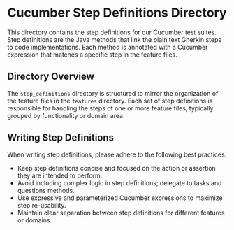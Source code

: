 # Cucumber Step Definitions Directory

This directory contains the step definitions for our Cucumber test suites. Step definitions are the Java methods that link the plain text Gherkin steps to code implementations. Each method is annotated with a Cucumber expression that matches a specific step in the feature files.

## Directory Overview

The `step_definitions` directory is structured to mirror the organization of the feature files in the `features` directory. Each set of step definitions is responsible for handling the steps of one or more feature files, typically grouped by functionality or domain area.

## Writing Step Definitions

When writing step definitions, please adhere to the following best practices:

- Keep step definitions concise and focused on the action or assertion they are intended to perform.
- Avoid including complex logic in step definitions; delegate to tasks and questions methods.
- Use expressive and parameterized Cucumber expressions to maximize step re-usability.
- Maintain clear separation between step definitions for different features or domains.

